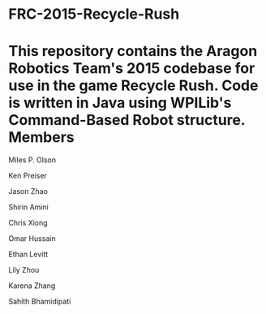 FRC-2015-Recycle-Rush
=====================
This repository contains the Aragon Robotics Team's 2015 codebase for use in the game Recycle Rush. Code is written in Java using WPILib's Command-Based Robot structure.
Members
=====================

Miles P. Olson

Ken Preiser

Jason Zhao

Shirin Amini

Chris Xiong

Omar Hussain

Ethan Levitt

Lily Zhou

Karena Zhang

Sahith Bhamidipati
